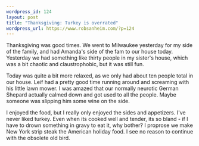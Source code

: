 ```yaml
--- 
wordpress_id: 124
layout: post
title: "Thanksgiving: Turkey is overrated"
wordpress_url: https://www.robsanheim.com/?p=124
---
```

Thanksgiving was good times.  We went to Milwaukee yesterday for my side of the family, and had Amanda's side of the fam to our house today.  Yesterday we had something like thirty people in my sister's house, which was a bit chaotic and claustrophobic, but it was still fun.  

Today was quite a bit more relaxed, as we only had about ten people total in our house.  Leif had a pretty good time running around and screaming with his little lawn mower.  I was amazed that our normally neurotic German Shepard actually calmed down and got used to all the people.  Maybe someone was slipping him some wine on the side.

I enjoyed the food, but I really only enjoyed the sides and appetizers.  I've never liked turkey.  Even when its cooked well and tender, its so bland - if I have to drown something in gravy to eat it, why bother?  I proprose we make New York strip steak the American holiday food.  I see no reason to continue with the obsolete old bird.
